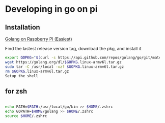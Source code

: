 # Developing in go on pi

## Installation

[Golang on Raspberry PI (Easiest)](https://d4v3y0rk.com/golang-on-rpi-easiest/)


Find the lastest release version tag, download the pkg, and install it
```bash
export GOPKG="$(curl -s https://api.github.com/repos/golang/go/git/matching-refs/tags/go | grep ref | grep -v url | grep -v beta | tail -1 | awk -F\/ {' print $3 '} | sed 's/",//')"
wget https://golang.org/dl/$GOPKG.linux-armv6l.tar.gz
sudo tar -C /usr/local -xzf $GOPKG.linux-armv6l.tar.gz
rm $GOPKG.linux-armv6l.tar.gz
Setup the shell
```
## for zsh
```bash

echo PATH=$PATH:/usr/local/go/bin >> $HOME/.zshrc
echo GOPATH=$HOME/golang >> $HOME/.zshrc
source $HOME/.zshrc
```
